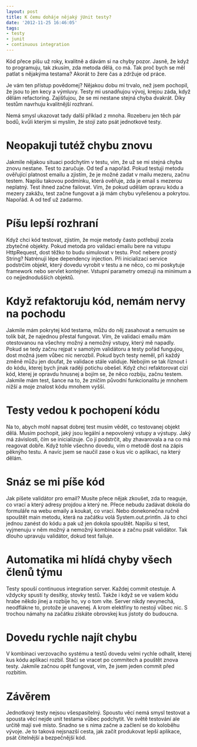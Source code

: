```yaml
---
layout: post
title: K čemu doháje nějaký jUnit testy?
date: '2012-11-25 16:46:05'
tags:
- testy
- junit
- continuous integration
---
```

Kód přece píšu už roky, kvalitně a dávám si na chyby pozor. Jasně, že když to programuju, tak zkusím, zda metoda dělá, co má. Tak proč bych se měl patlat s nějakýma testama? Akorát to žere čas a zdržuje od práce.

<p>Je vám ten přístup povědomej? Nějakou dobu mi trvalo, než jsem pochopil, že jsou to jen kecy a výmluvy. Testy mi usnadňujou vývoj, krejou záda, když dělám refactoring. Zajišťujou, že se mi nestane stejná chyba dvakrát. Díky testům navrhuju kvalitnější rozhraní. </p>
<p>Nemá smysl ukazovat tady další příklad z mnoha. Rozeberu jen těch pár bodů, kvůli kterým si myslím, že stojí zato psát jednotkové testy.</p>
<h1>Neopakuji tutéž chybu znovu</h1>
<p>Jakmile nějakou situaci podchytím v testu, vím, že už se mi stejná chyba znovu nestane. Test to zaručuje. Od teď a napořád. Pokud testuji metodu ověřující platnost emailu a zjistím, že je možné zadat v mailu mezeru, začnu testem. Napíšu takovou podmínku, která ověřuje, zda je email s mezerou neplatný. Test ihned začne failovat. Vím, že pokud udělám opravu kódu a mezery zakážu, test začne fungovat a já mám chybu vyřešenou a pokrytou. Napořád. A od teď už zadarmo.</p>
<h1>Píšu lepší rozhraní</h1>
<p>Když chci kód testovat, zjistím, že moje metody často potřebují zcela zbytečné objekty. Pokud metoda pro validaci emailu bere na vstupu HttpRequest, dost těžko to budu simulovat v testu. Proč nebere prostý String? Natrénuji lépe dependency injection. Při inicializaci service podstrčím objekt, který dovedu vyrobit v testu a ne něco, co mi poskytuje framework nebo servlet kontejner. Vstupní parametry omezuji na minimum a co nejjednodušších objektů.</p>
<h1>Když refaktoruju kód, nemám nervy na pochodu</h1>
<p>Jakmile mám pokrytej kód testama, můžu do něj zasahovat a nemusím se tolik bát, že najednou přestal fungovat. Vím, že validaci emailu mám otestovanou na všechny možný a nemožný vstupy, který mě napadly. Pokud se tedy začnu rejpat v samotým validátoru a testy pořád fungujou, dost možná jsem vůbec nic nerozbil. Pokud bych testy neměl, při každý změně můžu jen doufat, že validace stále validuje. Nebojím se tak říznout i do kódu, kterej bych jinak raději potichu obešel. Když chci refaktorovat cizí kód, kterej je opravdu hnusnej a bojím se, že něco rozbiju, začnu testem. Jakmile mám test, šance na to, že zničím původní funkcionalitu je mnohem nižší a moje znalost kódu mnohem vyšší.</p>
<h1>Testy vedou k pochopení kódu</h1>
<p>Na to, abych mohl napsat dobrej test musím vědět, co testovanej objekt dělá. Musím pochopit, jaký jsou legální a nepovolený vstupy a výstupy. Jaký má závislosti, čím se inicializuje. Co jí podstrčit, aby zhavarovala a na co má reagovat dobře. Když tohle všechno dovedu, vím o metodě dost na zápis pěknýho testu. A navíc jsem se naučil zase o kus víc o aplikaci, na který dělám.</p>
<h1>Snáz se mi píše kód</h1>
<p>Jak píšete validátor pro email? Musíte přece nějak zkoušet, zda to reaguje, co vrací a který adresy projdou a který ne. Přece nebudu zadávat dokola do formuláře na webu emaily a koukat, co vrací. Nebo donekonečna ručně spouštět main metodu, která na začátku volá System.out.println. Já to chci jednou zanést do kódu a pak už jen dokola spouštět. Napíšu si test, vyjmenuju v něm možný a nemožný kombinace a začnu psát validátor. Tak dlouho upravuju validátor, dokud test failuje. </p>
<h1>Automatika mi hlídá chyby všech členů týmu</h1>
<p>Testy spouší continuous integration server. Každej commit otestuje. A vždycky spustí ty desítky, stovky testů. Takže i když se ve vašem kódu hrabe někdo jinej a rozbije ho, vy o tom víte. Server nikdy nevynechá, neodflákne to, protože je unavenej. A krom elektřiny to nestojí vůbec nic. S trochou námahy na začátku získáte obrovskej kus jistoty do budoucna.</p>
<h1>Dovedu rychle najít chybu</h1>
<p>V kombinaci verzovacího systému a testů dovedu velmi rychle odhalit, kterej kus kódu aplikaci rozbil. Stačí se vracet po commitech a pouštět znova testy. Jakmile začnou opět fungovat, vím, že jsem jeden commit před rozbitím. </p>
<h1>Závěrem </h1>
<p>Jednotkový testy nejsou všespasitelný. Spoustu věcí nemá smysl testovat a spousta věcí nejde unit testama vůbec podchytit. Ve světě testování ale určitě mají své místo. Snadno se s nima začne a začlení se do koloběhu vývoje. Je to taková nejsnazší cesta, jak začít produkovat lepší aplikace, psát čitelnější a bezpečnější kód.</p>
